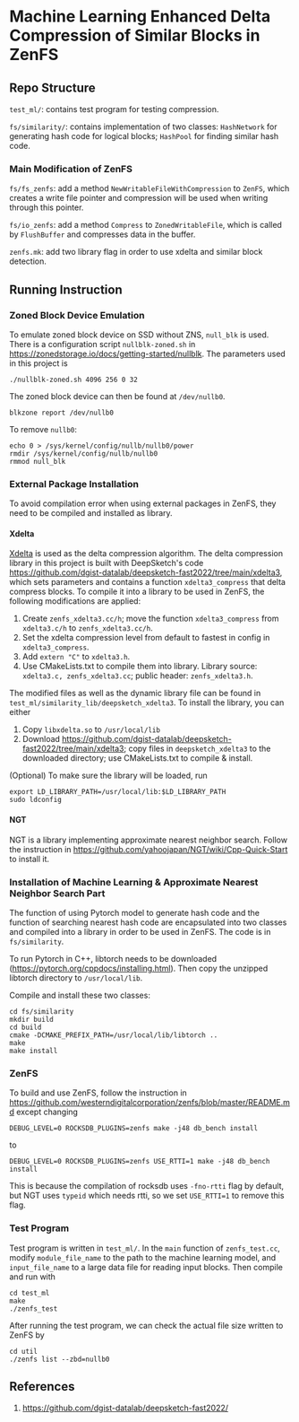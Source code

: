 # Machine Learning Enhanced Delta Compression of Similar Blocks in ZenFS

## Repo Structure

`test_ml/`: contains test program for testing compression.

`fs/similarity/`: contains implementation of two classes: `HashNetwork` for generating hash code for logical blocks; `HashPool` for finding similar hash code.

### Main Modification of ZenFS

`fs/fs_zenfs`: add a method `NewWritableFileWithCompression` to `ZenFS`, which creates a write file pointer and compression will be used when writing through this pointer.

`fs/io_zenfs`: add a method `Compress` to `ZonedWritableFile`, which is called by `FlushBuffer` and compresses data in the buffer.

`zenfs.mk`: add two library flag in order to use xdelta and similar block detection.

## Running Instruction

### Zoned Block Device Emulation

To emulate zoned block device on SSD without ZNS, `null_blk` is used. There is a configuration script `nullblk-zoned.sh` in https://zonedstorage.io/docs/getting-started/nullblk. The parameters used in this project is

```shell
./nullblk-zoned.sh 4096 256 0 32
```

The zoned block device can then be found at `/dev/nullb0`.
```shell
blkzone report /dev/nullb0
```

To remove `nullb0`:
```shell
echo 0 > /sys/kernel/config/nullb/nullb0/power
rmdir /sys/kernel/config/nullb/nullb0
rmmod null_blk
```

### External Package Installation

To avoid compilation error when using external packages in ZenFS, they need to be compiled and installed as library.

#### Xdelta

[Xdelta](https://github.com/jmacd/xdelta) is used as the delta compression algorithm. The delta compression library in this project is built with DeepSketch's code https://github.com/dgist-datalab/deepsketch-fast2022/tree/main/xdelta3, which sets parameters and contains a function `xdelta3_compress` that delta compress blocks. To compile it into a library to be used in ZenFS, the following modifications are applied:

1. Create `zenfs_xdelta3.cc/h`; move the function `xdelta3_compress` from `xdelta3.c/h` to `zenfs_xdelta3.cc/h`.
2. Set the xdelta compression level from default to fastest in config in `xdelta3_compress`.
3. Add `extern "C"` to `xdelta3.h`.
4. Use CMakeLists.txt to compile them into library. Library source: `xdelta3.c, zenfs_xdelta3.cc`; public header: `zenfs_xdelta3.h`.

The modified files as well as the dynamic library file can be found in `test_ml/similarity_lib/deepsketch_xdelta3`. To install the library, you can either

1. Copy `libxdelta.so` to `/usr/local/lib`
2. Download https://github.com/dgist-datalab/deepsketch-fast2022/tree/main/xdelta3; copy files in `deepsketch_xdelta3` to the downloaded directory; use CMakeLists.txt to compile & install.

(Optional) To make sure the library will be loaded, run
```shell
export LD_LIBRARY_PATH=/usr/local/lib:$LD_LIBRARY_PATH
sudo ldconfig
```

#### NGT

NGT is a library implementing approximate nearest neighbor search. Follow the instruction in https://github.com/yahoojapan/NGT/wiki/Cpp-Quick-Start to install it.

### Installation of Machine Learning & Approximate Nearest Neighbor Search Part

The function of using Pytorch model to generate hash code and the function of searching nearest hash code are encapsulated into two classes and compiled into a library in order to be used in ZenFS. The code is in `fs/similarity`.

To run Pytorch in C++, libtorch needs to be downloaded (https://pytorch.org/cppdocs/installing.html). Then copy the unzipped libtorch directory to `/usr/local/lib`.

Compile and install these two classes:

```shell
cd fs/similarity
mkdir build
cd build
cmake -DCMAKE_PREFIX_PATH=/usr/local/lib/libtorch ..
make
make install
```

### ZenFS

To build and use ZenFS, follow the instruction in https://github.com/westerndigitalcorporation/zenfs/blob/master/README.md except changing

```shell
DEBUG_LEVEL=0 ROCKSDB_PLUGINS=zenfs make -j48 db_bench install
```

to

```shell
DEBUG_LEVEL=0 ROCKSDB_PLUGINS=zenfs USE_RTTI=1 make -j48 db_bench install
```

This is because the compilation of rocksdb uses `-fno-rtti` flag by default, but NGT uses `typeid` which needs rtti, so we set `USE_RTTI=1` to remove this flag.


### Test Program

Test program is written in `test_ml/`. In the `main` function of `zenfs_test.cc`, modify `module_file_name` to the path to the machine learning model, and `input_file_name` to a large data file for reading input blocks. Then compile and run with

```shell
cd test_ml
make
./zenfs_test
```

After running the test program, we can check the actual file size written to ZenFS by

```shell
cd util
./zenfs list --zbd=nullb0
```

## References

1. https://github.com/dgist-datalab/deepsketch-fast2022/


